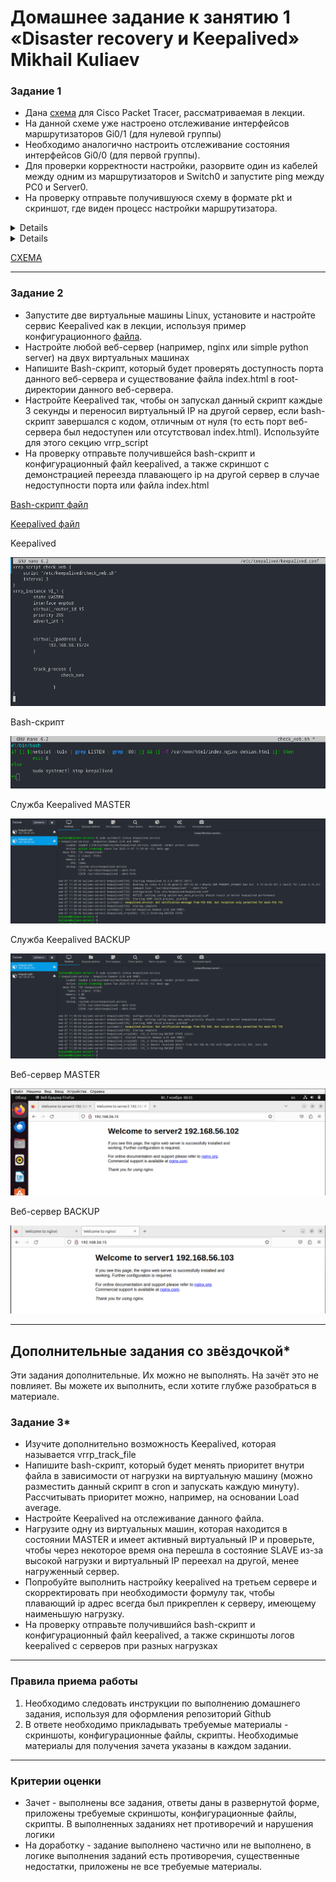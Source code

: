 # Домашнее задание к занятию 1 «Disaster recovery и Keepalived» Mikhail Kuliaev




### Задание 1
- Дана [схема](1/hsrp_advanced.pkt) для Cisco Packet Tracer, рассматриваемая в лекции.
- На данной схеме уже настроено отслеживание интерфейсов маршрутизаторов Gi0/1 (для нулевой группы)
- Необходимо аналогично настроить отслеживание состояния интерфейсов Gi0/0 (для первой группы).
- Для проверки корректности настройки, разорвите один из кабелей между одним из маршрутизаторов и Switch0 и запустите ping между PC0 и Server0.
- На проверку отправьте получившуюся схему в формате pkt и скриншот, где виден процесс настройки маршрутизатора.


<details>
   
![Screnshot](https://github.com/mkuliaev/sflt-homeworks/blob/main/png/pkt/routers.png)
   
</details>

<details>
   
![Screnshot](https://github.com/mkuliaev/sflt-homeworks/blob/main/png/pkt/lan.png)
   
</details>

[СХЕМА](https://github.com/mkuliaev/sflt-homeworks/blob/main/png/pkt/hsrp_advanced%20(kuliaev).pkt)

------


### Задание 2
- Запустите две виртуальные машины Linux, установите и настройте сервис Keepalived как в лекции, используя пример конфигурационного [файла](1/keepalived-simple.conf).
- Настройте любой веб-сервер (например, nginx или simple python server) на двух виртуальных машинах
- Напишите Bash-скрипт, который будет проверять доступность порта данного веб-сервера и существование файла index.html в root-директории данного веб-сервера.
- Настройте Keepalived так, чтобы он запускал данный скрипт каждые 3 секунды и переносил виртуальный IP на другой сервер, если bash-скрипт завершался с кодом, отличным от нуля (то есть порт веб-сервера был недоступен или отсутствовал index.html). Используйте для этого секцию vrrp_script
- На проверку отправьте получившейся bash-скрипт и конфигурационный файл keepalived, а также скриншот с демонстрацией переезда плавающего ip на другой сервер в случае недоступности порта или файла index.html

[Bash-скрипт файл](https://github.com/mkuliaev/sflt-homeworks/blob/main/png/pkt/check_web.sh)

[Keepalived файл](https://github.com/mkuliaev/sflt-homeworks/blob/main/png/pkt/keepalived.conf)

Keepalived

   
![Screnshot](https://github.com/mkuliaev/sflt-homeworks/blob/main/png/keepalived.png)
   
</details>

Bash-скрипт

   
![Screnshot](https://github.com/mkuliaev/sflt-homeworks/blob/main/png/chek_web.png)
   
</details>

Служба Keepalived MASTER

   
![Screnshot](https://github.com/mkuliaev/sflt-homeworks/blob/main/png/keepalived_server2.png)
   
</details>

Служба Keepalived BACKUP

   
![Screnshot](https://github.com/mkuliaev/sflt-homeworks/blob/main/png/keepalived_server1.png)
   
</details>

Веб-сервер MASTER


   
![Screnshot](https://github.com/mkuliaev/sflt-homeworks/blob/main/png/web_server2.png)
   
</details>

Веб-сервер BACKUP


![Screnshot](https://github.com/mkuliaev/sflt-homeworks/blob/main/png/web_server1.png)
   
</details>


------

## Дополнительные задания со звёздочкой*

Эти задания дополнительные. Их можно не выполнять. На зачёт это не повлияет. Вы можете их выполнить, если хотите глубже разобраться в материале.
 
### Задание 3*
- Изучите дополнительно возможность Keepalived, которая называется vrrp_track_file
- Напишите bash-скрипт, который будет менять приоритет внутри файла в зависимости от нагрузки на виртуальную машину (можно разместить данный скрипт в cron и запускать каждую минуту). Рассчитывать приоритет можно, например, на основании Load average.
- Настройте Keepalived на отслеживание данного файла.
- Нагрузите одну из виртуальных машин, которая находится в состоянии MASTER и имеет активный виртуальный IP и проверьте, чтобы через некоторое время она перешла в состояние SLAVE из-за высокой нагрузки и виртуальный IP переехал на другой, менее нагруженный сервер.
- Попробуйте выполнить настройку keepalived на третьем сервере и скорректировать при необходимости формулу так, чтобы плавающий ip адрес всегда был прикреплен к серверу, имеющему наименьшую нагрузку.
- На проверку отправьте получившийся bash-скрипт и конфигурационный файл keepalived, а также скриншоты логов keepalived с серверов при разных нагрузках


------

### Правила приема работы

1. Необходимо следовать инструкции по выполнению домашнего задания, используя для оформления репозиторий Github
2. В ответе необходимо прикладывать требуемые материалы - скриншоты, конфигурационные файлы, скрипты. Необходимые материалы для получения зачета указаны в каждом задании.


------

### Критерии оценки

- Зачет - выполнены все задания, ответы даны в развернутой форме, приложены требуемые скриншоты, конфигурационные файлы, скрипты. В выполненных заданиях нет противоречий и нарушения логики
- На доработку - задание выполнено частично или не выполнено, в логике выполнения заданий есть противоречия, существенные недостатки, приложены не все требуемые материалы.
